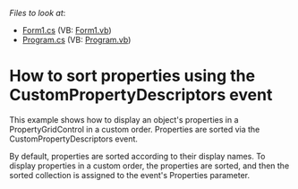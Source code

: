 <!-- default file list -->
*Files to look at*:

* [Form1.cs](./CS/Form1.cs) (VB: [Form1.vb](./VB/Form1.vb))
* [Program.cs](./CS/Program.cs) (VB: [Program.vb](./VB/Program.vb))
<!-- default file list end -->
# How to sort properties using the CustomPropertyDescriptors event


<p>This example shows how to display an object's properties in a PropertyGridControl in a custom order. Properties are sorted via the CustomPropertyDescriptors event.</p><p>By default, properties are sorted according to their display names. To display properties in a custom order, the properties are sorted, and then the sorted collection is assigned to the event's Properties parameter.</p>

<br/>


